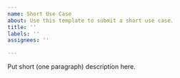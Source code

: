 ```yaml
---
name: Short Use Case
about: Use this template to submit a short use case.
title: ''
labels: ''
assignees: ''

---
```


Put short (one paragraph) description here.

